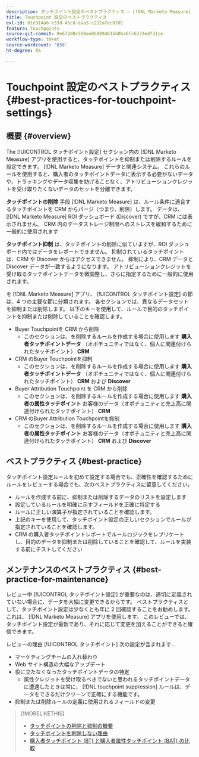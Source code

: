 ```yaml
---
description: タッチポイント設定のベストプラクティス — [!DNL Marketo Measure]
title: Touchpoint 設定のベストプラクティス
exl-id: 01e314a6-e33d-45cd-aaa3-c212afec07d1
feature: Touchpoints
source-git-commit: 9e672d0c568ee0b889461bb8ba6fc6333edf31ce
workflow-type: tm+mt
source-wordcount: '658'
ht-degree: 6%

---
```


# Touchpoint 設定のベストプラクティス {#best-practices-for-touchpoint-settings}

## 概要 {#overview}

The [!UICONTROL タッチポイント設定] セクション内の [!DNL Marketo Measure] アプリを使用すると、タッチポイントを抑制または削除するルールを設定できます。 [!DNL Marketo Measure] データと関連システム。 これらのルールを使用すると、購入者のタッチポイントデータに表示する必要がないデータや、トラッキングやデータ収集を妨げることなく、アトリビューションクレジットを受け取りたくないデータのセットを分離できます。

**タッチポイントの削除** 手段 [!DNL Marketo Measure] は、ルール条件に適合するタッチポイントを CRM からパージ（つまり、削除）します。 データは、 [!DNL Marketo Measure] ROI ダッシュボード (Discover) ですが、CRM には表示されません。 CRM 内のデータストレージ制限へのストレスを緩和するために一般的に使用されます

**タッチポイント抑制** は、タッチポイントの削除に似ていますが、ROI ダッシュボード内ではデータをレポートできません。 抑制されているタッチポイントは、CRM や Discover からはアクセスできません。 抑制により、CRM データと Discover データが一致するようになります。 アトリビューションクレジットを受け取るタッチポイントデータを微調整し、さらに指定するために一般的に使用されます。

を [!DNL Marketo Measure] アプリ、 [!UICONTROL タッチポイント設定] の節は、4 つの主要な節に分類されます。 各セクションでは、異なるデータセットを抑制または削除します。 以下のキーを使用して、ルールで目的のタッチポイントを抑制または削除していることを確認します。

* Buyer Touchpointを CRM から削除
   * このセクションは、を削除するルールを作成する場合に使用します **購入者タッチポイントデータ** （オポチュニティではなく、個人に関連付けられたタッチポイント） **CRM**
* CRM のBuyer Touchpointを抑制
   * このセクションは、を削除するルールを作成する場合に使用します **購入者タッチポイントデータ** （オポチュニティではなく、個人に関連付けられたタッチポイント） **CRM** および **Discover**
* Buyer Attribution Touchpoint を CRM から削除
   * このセクションは、を削除するルールを作成する場合に使用します **購入者の属性タッチポイント** お客様のデータ（オポチュニティと売上高に関連付けられたタッチポイント） **CRM**
* CRM のBuyer Attribution Touchpointを抑制
   * このセクションは、を削除するルールを作成する場合に使用します **購入者の属性タッチポイント** お客様のデータ（オポチュニティと売上高に関連付けられたタッチポイント） **CRM** および **Discover**

## ベストプラクティス {#best-practice}

タッチポイント設定ルールを初めて設定する場合でも、正確性を確認するためにルールをレビューする場合でも、次のベストプラクティスに留意してください。

* ルールを作成する前に、抑制または削除するデータのリストを設定します
* 設定しているルールを明確に示すフィールドを正確に特定する
* ルールに正しい演算子が指定されていることを確認します。
* 上記のキーを使用して、タッチポイント設定の正しいセクションでルールが指定されていることを確認します。
* CRM の購入者タッチポイントレポートでルールロジックをレプリケートし、目的のデータを抑制または削除していることを確認して、ルールを実装する前にテストしてください

## メンテナンスのベストプラクティス {#best-practice-for-maintenance}

レビュー中 [!UICONTROL タッチポイント設定] が重要なのは、適切に定義されていない場合に、データを大幅に変更できるからです。 ベストプラクティスとして、タッチポイント設定は少なくとも年に 2 回確認することをお勧めします。 これは、 [!DNL Marketo Measure] アプリを使用します。 このレビューでは、タッチポイント設定が最新であり、それに応じて変更を加えることができると確信できます。

レビューの理由 [!UICONTROL タッチポイント] 次の設定が含まれます…

* マーケティングチームの入れ替わり
* Web サイト構造の大幅なアップデート
* 役に立たなくなったタッチポイントデータの特定
   * 属性クレジットを受け取るべきでないと思われるタッチポイントデータに遭遇したときは常に、 [!DNL touchpoint suppression] ルールは、データをできるだけクリーンで正確にする機能です。
* 抑制または削除ルールの定義に使用されるフィールドの変更

>[!MORELIKETHIS]
>
>* [タッチポイントの削除と抑制の概要](/help/advanced-marketo-measure-features/touchpoint-settings/touchpoint-removal-and-touchpoint-suppression.md)
>* [タッチポイントを削除しない理由](/help/advanced-marketo-measure-features/touchpoint-settings/why-you-should-never-delete-touchpoints.md)
>* [購入者タッチポイント (BT) と購入者属性タッチポイント (BAT) の比較](/help/configuration-and-setup/getting-started-with-marketo-measure/difference-between-buyer-touchpoints-and-buyer-attribution-touchpoints.md)

